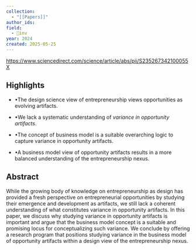 ```yaml
---
collection:
  - "[[Papers]]"
author_ids:
field:
  - 🐢inv
year: 2024
created: 2025-05-25
---
```


https://www.sciencedirect.com/science/article/abs/pii/S235267342100055X

## Highlights

- •The design science view of entrepreneurship views opportunities as evolving artifacts.
    
- •We lack a systematic understanding of _variance in opportunity artifacts_.
    
- •The concept of business model is a suitable overarching logic to capture variance in opportunity artifacts.
    
- •A business model view of opportunity artifacts results in a more balanced understanding of the entrepreneurship nexus.
    

## Abstract

While the growing body of knowledge on entrepreneurship as design has provided a fresh perspective on entrepreneurial opportunities by studying their emergence and development as artifacts, we still lack a coherent understanding of what constitutes variance in opportunity artifacts. In this paper, we discuss why studying variance in opportunity artifacts is important and argue that the business model concept is a suitable and promising locus for conceptualizing such variance. We conclude by offering a research program that positions studying variance in the business model of opportunity artifacts within a design view of the entrepreneurship nexus.
